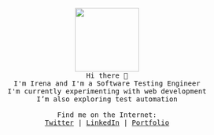 <p align="center">
  <img src="https://image.flaticon.com/icons/svg/616/616564.svg" width="130px">
  <br>
  <samp>
    Hi there 👋 <br>
    I'm Irena and I'm a Software Testing Engineer <br>
    I'm currently experimenting with web development <br>
    I’m also exploring test automation <br>
    <br>
    Find me on the Internet: <br>
    <a href="https://twitter.com/irenajovanowska">Twitter</a> | 
    <a href="https://linkedin.com/in/irenajovanowska">LinkedIn</a> |
    <a href="https://irenajovanowska.github.io/">Portfolio</a> <br> 
  </samp>
</p>

